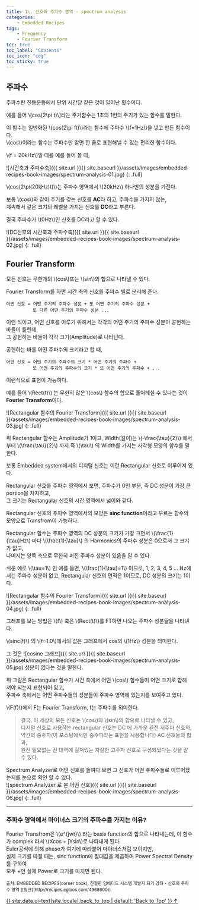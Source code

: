 ```yaml
---
title: 1\. 신호와 주파수 영역 - spectrum analysis
categories:
    - Embedded Recipes
tags:
    - Frequency
    - Fourier Transform
toc: true 
toc_label: "Contents" 
toc_icon: "cog"
toc_sticky: true
---
```

## 주파수
주파수란 진동운동에서 단위 시간당 같은 것이 일어난 횟수이다.  

예를 들어 \\[cos(2\pi t)\\]라는 주기함수는 1초의 1번의 주기가 있는 함수를 말한다.  

이 함수는 일반화된 \\(cos(2\pi ft)\\)라는 함수에 주파수 \\(f=1Hz\\)을 넣고 만든 함수이다.  
\\(cos\\)이라는 함수는 주파수만 알면 한 줄로 표현해낼 수 있는 편리한 함수이다.

\\(f = 20kHz\\)일 때를 예를 들어 볼 때,  

![시간축과 주파수축]({{ site.url }}{{ site.baseurl }}/assets/images/embedded-recipes-book-images/spectrum-analysis-01.jpg)
{: .full}  

\\(cos(2\pi(20kHz)t)\\)는 주파수 영역에서 \\(20kHz\\) 하나만의 성분을 가진다.  

보통 \\(cos\\)와 같이 주기를 갖는 신호를 **AC**라 하고, 주파수를 가지지 않는,  
계속해서 같은 크기의 레벨을 가지는 신호를 **DC**라고 부른다.  

결국 주파수가 \\(0Hz\\)인 신호를 DC라고 할 수 있다.  

![DC신호의 시간축과 주파수축]({{ site.url }}{{ site.baseurl }}/assets/images/embedded-recipes-book-images/spectrum-analysis-02.jpg)
{: .full}

## Fourier Transform
모든 신호는 무한개의 \\(cos\\)또는 \\(sin\\)의 합으로 나타낼 수 있다.  

Fourier Transform를 하면 시간 축의 신호를 주파수 별로 분리해 준다.  

    어떤 신호 = 어떤 주기의 주파수 성분 + 또 어떤 주기의 주파수 성분 + 
              또 다른 어떤 주기의 주파수 성분 ...

이런 식이고, 어떤 신호를 이루기 위해서는 각각의 어떤 주기의 주파수 성분이 공헌하는 바들이 틀린데,  
그 공헌하는 바들이 각각 크기(Amplitude)로 나타난다.  

공헌하는 바를 어떤 주파수의 크기라고 할 때,  
    
    어떤 신호 = 어떤 주기의 주파수의 크기 * 어떤 주기의 주파수 +  
              또 어떤 주기의 주파수의 크기 * 또 어떤 주기의 주파수 + ...
    
이런식으로 표현이 가능하다.  

예를 들어 \\(Rect(t)\\) 는 무한히 많은 \\(cos\\) 함수의 합으로 풀어헤칠 수 있다는 것이 **Fourier Transform**이다.  

![Rectangular 함수의 Fourier Transform]({{ site.url }}{{ site.baseurl }}/assets/images/embedded-recipes-book-images/spectrum-analysis-03.jpg)
{: .full}  

위 Rectangular 함수는 Amplitude가 1이고, Width(길이)는 \\(-\frac{\tau}{2}\\) 에서 부터 \\(\frac{\tau}{2}\\) 까지 즉 \\(\tau\\) 의 Width를 가지는 사각형 모양의 함수를 말한다.  

보통 Embedded system에서의 디지털 신호는 이런 Rectangular 신호로 이루어져 있다.  

Rectangular 신호를 주파수 영역에서 보면, 주파수가 0인 부분, 즉 DC 성분이 가장 큰 portion을 차지하고,  
그 크기는 Rectangular 신호의 시간 영역에서 넓이와 같다.  

Rectangular 신호의 주파수 영역에서의 모양은 **sinc function**이라고 부르는 함수의 모양으로 Transfrom이 가능하다.  

Rectangular 함수는 주파수 영역의 DC 성분의 크기가 가장 크면서 \\(\frac{1}{\tau}Hz\\) 마다 \\(\frac{1}{\tau}\\) 의 Harmonics의 주파수 성분은 0으로서 그 크기가 없고,  
나머지는 양쪽 축으로 무한히 퍼진 주파수 성분이 있음을 알 수 있다.  

쉬운 예로 \\(\tau=1\\) 인 예를 들면, \\(\frac{1}{\tau}=1\\) 이므로, 1, 2, 3, 4, 5 ... Hz에서는 주파수 성분이 없고, Rectangular 신호의 면적은 1이므로, DC 성분의 크기는 1이다.  

![Rectangular 함수의 Fourier Transform]({{ site.url }}{{ site.baseurl }}/assets/images/embedded-recipes-book-images/spectrum-analysis-04.jpg)
{: .full}  

그래프를 보는 방법은 \\(f\\) 축은 \\(Rect(t)\\)를 FT하면 나오는 주파수 성분들을 나타낸다.  

\\(sinc(f)\\) 의 \\(f=1.0\\)에서의 값은 그래프에서 cos의 \\(1Hz\\) 성분을 의미한다.  

그 것은 ![cosine 그래프]({{ site.url }}{{ site.baseurl }}/assets/images/embedded-recipes-book-images/spectrum-analysis-05.jpg) 성분이 없다는 것을 말한다.  

위 그림은 Rectangular 함수가 시간 축에서 어떤 \\(cos\\) 함수들이 어떤 크기로 합해 져야 되는지 표현되어 있고,  
주파수 축에서는 어떤 주파수들의 성분들이 주파수 영역에 있는지를 보여주고 있다.  

\\(F(f)\\)에서 F는 Fourier Transform, f는 주파수를 의미한다.  

> 결국, 이 세상의 모든 신호는 \\(cos\\)와 \\(sin\\)의 합으로 나타낼 수 있고,  
디지털 신호로 사용하는 rectangular 신호는 DC 에 가까운 완전 저주파 신호와,  
약간의 중주파(이 포스팅에서만 중주파라는 표현을 사용합니다) AC 신호들의 합과,  
완전 필요없는 전 대역에 걸쳐있는 자잘한 고주파 신호로 구성되었다는 것을 알 수 있다.  

Spectrum Analyzer로 어떤 신호를 들여다 보면 그 신호가 어떤 주파수들로 이루어졌는지를 눈으로 확인 할 수 있다.  
![spectrum Analyzer 로 본 어떤 신호]({{ site.url }}{{ site.baseurl }}/assets/images/embedded-recipes-book-images/spectrum-analysis-06.jpg)
{: .full}  

* * *
### 주파수 영역에서 마이너스 크기의 주파수를 가지는 이유?
Fourier Transfrom은 \\(e^{jwt}\\) 라는 basis function의 합으로 나타내는데, 
이 함수가 complex 라서 \\(Xcos + jYsin\\)로 나타내게 된다.  
Euler공식에 의해 phase가 여기에 따라붙어 마이너스처럼 보이지만,  
실제 크기를 따질 때는, sinc function에 절대값을 제곱하여 Power Spectral Density를 구하여  
모두 +인 실제 Power로 크기를 따지면 된다.

<sub>
출처: EMBEDDED RECIPES(corner book),  
친절한 임베디드 시스템 개발자 되기 강좌 - 신호와 주파수 영역 ([링크](http://recipes.egloos.com/4968600))  
</sub>

<a href="#page-title" class="back-to-top">{{ site.data.ui-text[site.locale].back_to_top | default: 'Back to Top' }} &uarr;</a>
